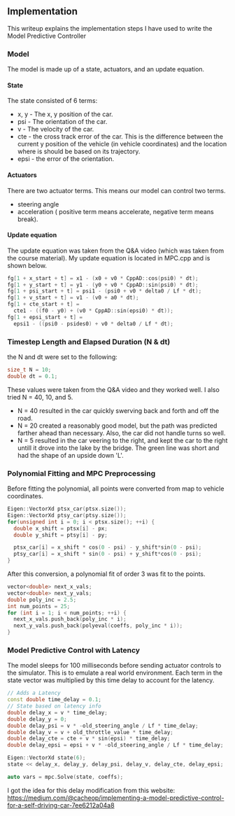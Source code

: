## Implementation
This writeup explains the implementation steps I have used to write the Model Predictive Controller

### Model
The model is made up of a state, actuators, and an update equation.
#### State
The state consisted of 6 terms:
* x, y - The x, y position of the car.
* psi - The orientation of the car.
* v - The velocity of the car.
* cte - the cross track error of the car.  This is the difference between the current y position of the vehicle (in vehicle coordinates) and the location where is should be based on its trajectory.
* epsi - the error of the orientation.
#### Actuators
There are two actuator terms.  This means our model can control two terms.
* steering angle
* acceleration ( positive term means accelerate, negative term means break).
#### Update equation
The update equation was taken from the Q&A video (which was taken from the course material).
My update equation is located in MPC.cpp and is shown below.
```C++
fg[1 + x_start + t] = x1 - (x0 + v0 * CppAD::cos(psi0) * dt);
fg[1 + y_start + t] = y1 - (y0 + v0 * CppAD::sin(psi0) * dt);
fg[1 + psi_start + t] = psi1 - (psi0 + v0 * delta0 / Lf * dt);
fg[1 + v_start + t] = v1 - (v0 + a0 * dt);
fg[1 + cte_start + t] = 
  cte1 - ((f0 - y0) + (v0 * CppAD::sin(epsi0) * dt));
fg[1 + epsi_start + t] = 
  epsi1 - ((psi0 - psides0) + v0 * delta0 / Lf * dt);
```

### Timestep Length and Elapsed Duration (N & dt)
the N and dt were set to the following:
```C++
size_t N = 10;
double dt = 0.1;
```
These values were taken from the Q&A video and they worked well.
I also tried N = 40, 10, and 5.  
* N = 40 resulted in the car quickly swerving back and forth and off the road.
* N = 20 created a reasonably good model, but the path was predicted farther ahead than necessary.  Also, the car did not handle turns so well.
* N = 5 resulted in the car veering to the right, and kept the car to the right untill it drove into the lake by the bridge.  The green line was short and had the shape of an upside down 'L'.

### Polynomial Fitting and MPC Preprocessing
Before fitting the polynomial, all points were converted from map to vehicle coordinates.
```C++
Eigen::VectorXd ptsx_car(ptsx.size());
Eigen::VectorXd ptsy_car(ptsy.size());
for(unsigned int i = 0; i < ptsx.size(); ++i) {
  double x_shift = ptsx[i] - px;
  double y_shift = ptsy[i] - py;

  ptsx_car[i] = x_shift * cos(0 - psi) - y_shift*sin(0 - psi);
  ptsy_car[i] = x_shift * sin(0 - psi) + y_shift*cos(0 - psi);
}
```
After this conversion, a polynomial fit of order 3 was fit to the points.
```C++
vector<double> next_x_vals;
vector<double> next_y_vals;
double poly_inc = 2.5;
int num_points = 25;
for (int i = 1; i < num_points; ++i) {
  next_x_vals.push_back(poly_inc * i);
  next_y_vals.push_back(polyeval(coeffs, poly_inc * i));
}
```

### Model Predictive Control with Latency
The model sleeps for 100 milliseconds before sending actuator controls to the simulator.  This is to emulate a real world environment.  Each term in the state vector was multiplied by this time delay to account for the latency.
```C++
// Adds a Latency
const double time_delay = 0.1;
// State based on latency info
double delay_x = v * time_delay;
double delay_y = 0;
double delay_psi = v * -old_steering_angle / Lf * time_delay;
double delay_v = v + old_throttle_value * time_delay;
double delay_cte = cte + v * sin(epsi) * time_delay;
double delay_epsi = epsi + v * -old_steering_angle / Lf * time_delay;

Eigen::VectorXd state(6);
state << delay_x, delay_y, delay_psi, delay_v, delay_cte, delay_epsi;

auto vars = mpc.Solve(state, coeffs);
```
I got the idea for this delay modification from this website:
https://medium.com/@cacheop/implementing-a-model-predictive-control-for-a-self-driving-car-7ee6212a04a8